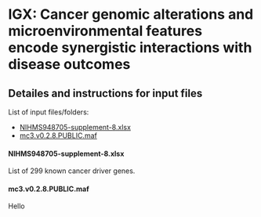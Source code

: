 # IGX: Cancer genomic alterations and microenvironmental features encode synergistic interactions with disease outcomes

## Detailes and instructions for input files

List of input files/folders:
- [NIHMS948705-supplement-8.xlsx](#1)
- [mc3.v0.2.8.PUBLIC.maf](#2)


#### <a id="1"></a>NIHMS948705-supplement-8.xlsx
List of 299 known cancer driver genes.

#### <a id="2"></a>mc3.v0.2.8.PUBLIC.maf
Hello
